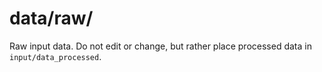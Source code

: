# data/raw/

Raw input data. Do not edit or change, but rather place processed data in `input/data_processed`.
